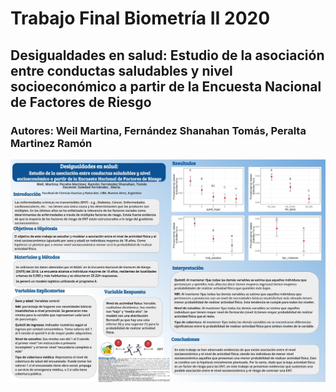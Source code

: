# Trabajo Final Biometría II 2020
## Desigualdades en salud: Estudio de la asociación entre conductas saludables y nivel socioeconómico a partir de la Encuesta Nacional de Factores de Riesgo
### Autores: Weil Martina, Fernández Shanahan Tomás, Peralta Martinez Ramón

![alt text](https://github.com/Martinaweil/Biometr-a2/blob/main/poster.jpg?raw=true)
